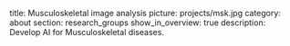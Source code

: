 title: Musculoskeletal image analysis
picture: projects/msk.jpg
category: about
section: research_groups
show_in_overview: true
description: Develop AI for Musculoskeletal diseases.